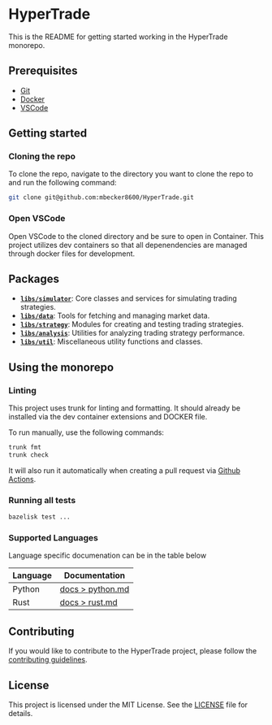 # HyperTrade

This is the README for getting started working in the HyperTrade monorepo.

## Prerequisites

- [Git](https://git-scm.com/downloads)
- [Docker](https://www.docker.com/products/docker-desktop)
- [VSCode](https://code.visualstudio.com/download)

## Getting started

### Cloning the repo

To clone the repo, navigate to the directory you want to clone the repo to and
run the following command:

```bash
git clone git@github.com:mbecker8600/HyperTrade.git
```

### Open VSCode

Open VSCode to the cloned directory and be sure to open in Container. This
project utilizes dev containers so that all depenendencies are managed through
docker files for development.

## Packages

- [**`libs/simulator`**](libs/simulator/README.md): Core classes and services
  for simulating trading strategies.
- [**`libs/data`**](libs/data/README.md): Tools for fetching and managing market
  data.
- [**`libs/strategy`**](libs/strategy/README.md): Modules for creating and
  testing trading strategies.
- [**`libs/analysis`**](libs/analysis/README.md): Utilities for analyzing
  trading strategy performance.
- [**`libs/util`**](libs/util/README.md): Miscellaneous utility functions and
  classes.

## Using the monorepo

### Linting

This project uses trunk for linting and formatting. It should already be
installed via the dev container extensions and DOCKER file.

To run manually, use the following commands:

```bash
trunk fmt
trunk check
```

It will also run it automatically when creating a pull request via
[Github Actions](.github/workflows/pr-ci.yml).

### Running all tests

```bash
bazelisk test ...
```

### Supported Languages

Language specific documenation can be in the table below

| Language | Documentation                               |
| -------- | ------------------------------------------- |
| Python   | [docs > python.md](docs/language/python.md) |
| Rust     | [docs > rust.md](docs/language/rust.md)     |

## Contributing

If you would like to contribute to the HyperTrade project, please follow the
[contributing guidelines](CONTRIBUTING.md).

## License

This project is licensed under the MIT License. See the [LICENSE](LICENSE) file
for details.
